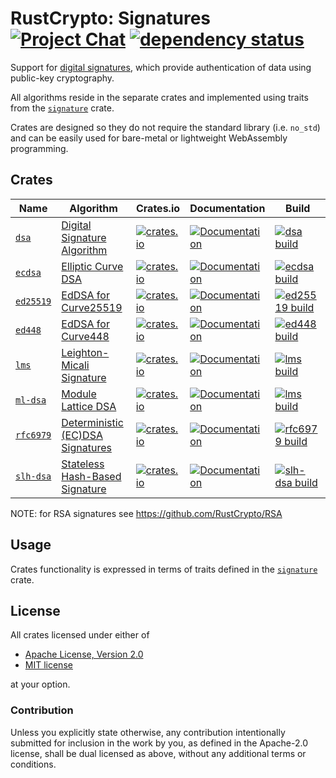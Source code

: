 # RustCrypto: Signatures [![Project Chat][chat-image]][chat-link] [![dependency status][deps-image]][deps-link]

Support for [digital signatures][1], which provide authentication of data using
public-key cryptography.

All algorithms reside in the separate crates and implemented using traits from
the [`signature`](https://docs.rs/signature/) crate.

Crates are designed so they do not require the standard library (i.e. `no_std`)
and can be easily used for bare-metal or lightweight WebAssembly programming.

## Crates

| Name        | Algorithm | Crates.io | Documentation | Build |
|-------------|-----------|-----------|---------------|-------|
| [`dsa`]     | [Digital Signature Algorithm](https://en.wikipedia.org/wiki/Digital_Signature_Algorithm) | [![crates.io](https://img.shields.io/crates/v/dsa.svg)](https://crates.io/crates/dsa) | [![Documentation](https://docs.rs/dsa/badge.svg)](https://docs.rs/dsa) | [![dsa build](https://github.com/RustCrypto/signatures/workflows/dsa/badge.svg?branch=master&event=push)](https://github.com/RustCrypto/signatures/actions?query=workflow%3Adsa)
| [`ecdsa`]   | [Elliptic Curve DSA](https://en.wikipedia.org/wiki/Elliptic_Curve_Digital_Signature_Algorithm) | [![crates.io](https://img.shields.io/crates/v/ecdsa.svg)](https://crates.io/crates/ecdsa) | [![Documentation](https://docs.rs/ecdsa/badge.svg)](https://docs.rs/ecdsa) | [![ecdsa build](https://github.com/RustCrypto/signatures/workflows/ecdsa/badge.svg?branch=master&event=push)](https://github.com/RustCrypto/signatures/actions?query=workflow%3Aecdsa) |
| [`ed25519`] | [EdDSA for Curve25519](https://en.wikipedia.org/wiki/EdDSA#Ed25519) | [![crates.io](https://img.shields.io/crates/v/ed25519.svg)](https://crates.io/crates/ed25519) | [![Documentation](https://docs.rs/ed25519/badge.svg)](https://docs.rs/ed25519) | [![ed25519 build](https://github.com/RustCrypto/signatures/workflows/ed25519/badge.svg?branch=master&event=push)](https://github.com/RustCrypto/signatures/actions?query=workflow%3Aed25519)
| [`ed448`] | [EdDSA for Curve448](https://en.wikipedia.org/wiki/EdDSA#Ed448) | [![crates.io](https://img.shields.io/crates/v/ed448-signature.svg)](https://crates.io/crates/ed448-signature) | [![Documentation](https://docs.rs/ed448-signature/badge.svg)](https://docs.rs/ed448-signature) | [![ed448 build](https://github.com/RustCrypto/signatures/actions/workflows/ed448.yml/badge.svg)](https://github.com/RustCrypto/signatures/actions/workflows/ed448.yml)
| [`lms`] | [Leighton-Micali Signature](https://datatracker.ietf.org/doc/html/rfc8554) | [![crates.io](https://img.shields.io/crates/v/lms-signature.svg)](https://crates.io/crates/lms-signature) | [![Documentation](https://docs.rs/lms-signature/badge.svg)](https://docs.rs/ed25519) | [![lms build](https://github.com/RustCrypto/signatures/actions/workflows/lms.yml/badge.svg)](https://github.com/RustCrypto/signatures/actions/workflows/lms.yml)
| [`ml-dsa`] | [Module Lattice DSA](https://csrc.nist.gov/pubs/fips/204/final) | [![crates.io](https://img.shields.io/crates/v/ml-dsa.svg)](https://crates.io/crates/ml-dsa) | [![Documentation](https://docs.rs/ml-dsa/badge.svg)](https://docs.rs/ml-dsa) | [![lms build](https://github.com/RustCrypto/signatures/actions/workflows/ml-dsa.yml/badge.svg)](https://github.com/RustCrypto/signatures/actions/workflows/lms.yml)
| [`rfc6979`] | [Deterministic (EC)DSA Signatures](https://datatracker.ietf.org/doc/html/rfc6979) | [![crates.io](https://img.shields.io/crates/v/rfc6979.svg)](https://crates.io/crates/rfc6979) | [![Documentation](https://docs.rs/rfc6979/badge.svg)](https://docs.rs/rfc6979) | [![rfc6979 build](https://github.com/RustCrypto/signatures/actions/workflows/rfc6979.yml/badge.svg)](https://github.com/RustCrypto/signatures/actions/workflows/rfc6979.yml)
| [`slh-dsa`] | [Stateless Hash-Based Signature](https://csrc.nist.gov/pubs/fips/205/final) | [![crates.io](https://img.shields.io/crates/v/slh-dsa.svg)](https://crates.io/crates/slh-dsa) | [![Documentation](https://docs.rs/slh-dsa/badge.svg)](https://docs.rs/ed25519) | [![slh-dsa build](https://github.com/RustCrypto/signatures/actions/workflows/slh-dsa.yml/badge.svg)](https://github.com/RustCrypto/signatures/actions/workflows/slh-dsa.yml)

NOTE: for RSA signatures see <https://github.com/RustCrypto/RSA>

## Usage

Crates functionality is expressed in terms of traits defined in the [`signature`][2]
crate.

## License

All crates licensed under either of

 * [Apache License, Version 2.0](http://www.apache.org/licenses/LICENSE-2.0)
 * [MIT license](http://opensource.org/licenses/MIT)

at your option.

### Contribution

Unless you explicitly state otherwise, any contribution intentionally submitted
for inclusion in the work by you, as defined in the Apache-2.0 license, shall be
dual licensed as above, without any additional terms or conditions.

[//]: # (badges)

[chat-image]: https://img.shields.io/badge/zulip-join_chat-blue.svg
[chat-link]: https://rustcrypto.zulipchat.com/#narrow/stream/260048-signatures
[deps-image]: https://deps.rs/repo/github/RustCrypto/signatures/status.svg
[deps-link]: https://deps.rs/repo/github/RustCrypto/signatures

[//]: # (crates)

[`dsa`]: ./dsa
[`ecdsa`]: ./ecdsa
[`ed448`]: ./ed448
[`ed25519`]: ./ed25519
[`lms`]: ./lms
[`ml-dsa`]: ./ml-dsa
[`rfc6979`]: ./rfc6979
[`slh-dsa`]: ./slh-dsa

[//]: # (general links)

[1]: https://en.wikipedia.org/wiki/Digital_signature
[2]: https://docs.rs/signature
